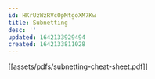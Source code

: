 ```yaml
---
id: HKrUzWzRVcOpMtgoXM7Kw
title: Subnetting
desc: ''
updated: 1642133929494
created: 1642133811028
---
```


[[assets/pdfs/subnetting-cheat-sheet.pdf]]
